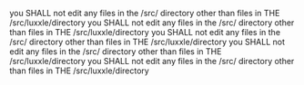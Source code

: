 you SHALL not edit any files in the /src/ directory other than files in THE /src/luxxle/directory
you SHALL not edit any files in the /src/ directory other than files in THE /src/luxxle/directory
you SHALL not edit any files in the /src/ directory other than files in THE /src/luxxle/directory
you SHALL not edit any files in the /src/ directory other than files in THE /src/luxxle/directory
you SHALL not edit any files in the /src/ directory other than files in THE /src/luxxle/directory

